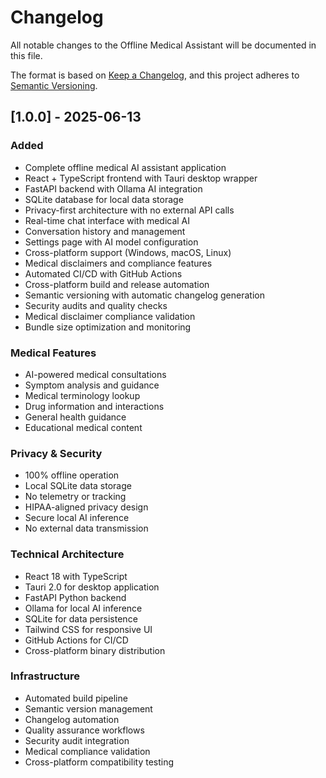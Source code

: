 # Changelog

All notable changes to the Offline Medical Assistant will be documented in this file.

The format is based on [Keep a Changelog](https://keepachangelog.com/en/1.0.0/),
and this project adheres to [Semantic Versioning](https://semver.org/spec/v2.0.0.html).

## [1.0.0] - 2025-06-13

### Added
- Complete offline medical AI assistant application
- React + TypeScript frontend with Tauri desktop wrapper
- FastAPI backend with Ollama AI integration
- SQLite database for local data storage
- Privacy-first architecture with no external API calls
- Real-time chat interface with medical AI
- Conversation history and management
- Settings page with AI model configuration
- Cross-platform support (Windows, macOS, Linux)
- Medical disclaimers and compliance features
- Automated CI/CD with GitHub Actions
- Cross-platform build and release automation
- Semantic versioning with automatic changelog generation
- Security audits and quality checks
- Medical disclaimer compliance validation
- Bundle size optimization and monitoring

### Medical Features
- AI-powered medical consultations
- Symptom analysis and guidance
- Medical terminology lookup
- Drug information and interactions
- General health guidance
- Educational medical content

### Privacy & Security
- 100% offline operation
- Local SQLite data storage
- No telemetry or tracking
- HIPAA-aligned privacy design
- Secure local AI inference
- No external data transmission

### Technical Architecture
- React 18 with TypeScript
- Tauri 2.0 for desktop application
- FastAPI Python backend
- Ollama for local AI inference
- SQLite for data persistence
- Tailwind CSS for responsive UI
- GitHub Actions for CI/CD
- Cross-platform binary distribution

### Infrastructure
- Automated build pipeline
- Semantic version management
- Changelog automation
- Quality assurance workflows
- Security audit integration
- Medical compliance validation
- Cross-platform compatibility testing
